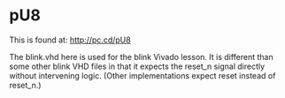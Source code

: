 # pU8

This is found at: http://pc.cd/pU8

The blink.vhd here is used for the
blink Vivado lesson.  It is different
than some other blink VHD files in
that it expects the reset_n signal
directly without intervening logic.
(Other implementations expect reset
instead of reset_n.)


